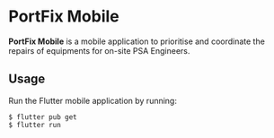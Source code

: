 # PortFix Mobile
**PortFix Mobile** is a mobile application to prioritise and coordinate the repairs of equipments for on-site PSA Engineers.

## Usage

Run the Flutter mobile application by running:

```
$ flutter pub get
$ flutter run
```